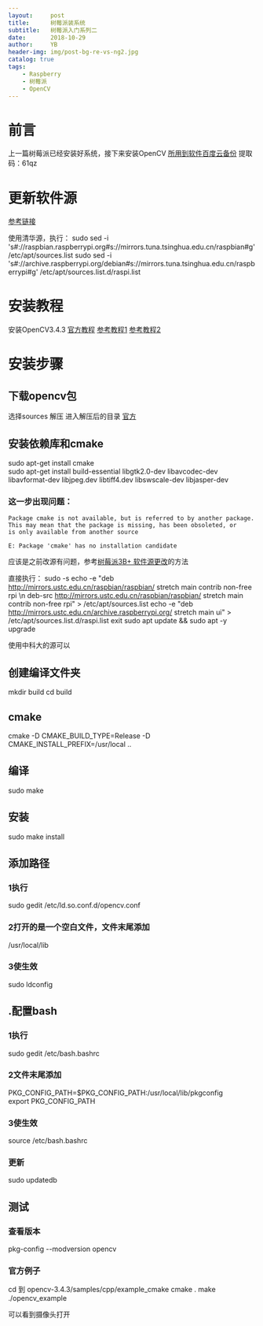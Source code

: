 ```yaml
---
layout:     post
title:      树莓派装系统
subtitle:   树莓派入门系列二
date:       2018-10-29
author:     YB
header-img: img/post-bg-re-vs-ng2.jpg
catalog: true
tags:
    - Raspberry
    - 树莓派
	- OpenCV
---
```


# 前言
上一篇树莓派已经安装好系统，接下来安装OpenCV
[所用到软件百度云备份](https://pan.baidu.com/s/1ha2II2KaIqmItN3fUXtAqA)
提取码：61qz

# 更新软件源
[参考链接](https://www.jianshu.com/p/67b9e6ebf8a0)

使用清华源，执行：
sudo sed -i 's#://raspbian.raspberrypi.org#s://mirrors.tuna.tsinghua.edu.cn/raspbian#g' /etc/apt/sources.list
sudo sed -i 's#://archive.raspberrypi.org/debian#s://mirrors.tuna.tsinghua.edu.cn/raspberrypi#g' /etc/apt/sources.list.d/raspi.list

# 安装教程
安装OpenCV3.4.3
[官方教程](https://docs.opencv.org/3.4.3/d2/de6/tutorial_py_setup_in_ubuntu.html)
[参考教程1](https://blog.csdn.net/cocoaqin/article/details/78163171)
[参考教程2](https://blog.csdn.net/ksws0292756/article/details/79511170)

# 安装步骤
## 下载opencv包
选择sources 解压 进入解压后的目录
[官方](https://opencv.org/releases.html)

## 安装依赖库和cmake
sudo apt-get install cmake  
sudo apt-get install build-essential libgtk2.0-dev libavcodec-dev libavformat-dev libjpeg.dev libtiff4.dev libswscale-dev libjasper-dev

### 这一步出现问题：
	Package cmake is not available, but is referred to by another package.
	This may mean that the package is missing, has been obsoleted, or
	is only available from another source

	E: Package 'cmake' has no installation candidate

应该是之前改源有问题，参考[树莓派3B+ 软件源更改](https://blog.csdn.net/kxwinxp/article/details/78370980)的方法

直接执行：
sudo -s
echo -e "deb http://mirrors.ustc.edu.cn/raspbian/raspbian/ stretch main contrib non-free rpi \n deb-src http://mirrors.ustc.edu.cn/raspbian/raspbian/ stretch main contrib non-free rpi" > /etc/apt/sources.list
echo -e "deb http://mirrors.ustc.edu.cn/archive.raspberrypi.org/ stretch main ui" > /etc/apt/sources.list.d/raspi.list
exit
sudo apt update && sudo apt -y upgrade

使用中科大的源可以

## 创建编译文件夹
mkdir build
cd build

##  cmake
cmake -D CMAKE_BUILD_TYPE=Release -D CMAKE_INSTALL_PREFIX=/usr/local ..

## 编译
sudo make

## 安装
sudo make install

## 添加路径
### 1执行
sudo gedit /etc/ld.so.conf.d/opencv.conf 

### 2打开的是一个空白文件，文件末尾添加
/usr/local/lib  

### 3使生效
sudo ldconfig

## .配置bash

### 1执行
sudo gedit /etc/bash.bashrc  

### 2文件末尾添加
PKG_CONFIG_PATH=$PKG_CONFIG_PATH:/usr/local/lib/pkgconfig  
export PKG_CONFIG_PATH  

### 3使生效
source /etc/bash.bashrc

### 更新
sudo updatedb  

## 测试
### 查看版本
pkg-config --modversion opencv

### 官方例子
cd 到 opencv-3.4.3/samples/cpp/example_cmake
cmake .
make
./opencv_example

可以看到摄像头打开